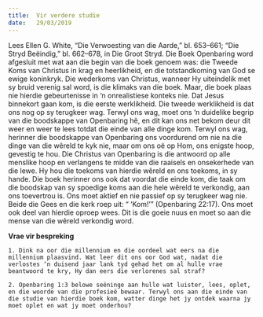 ```yaml
---
title:  Vir verdere studie
date:   29/03/2019
---
```


Lees Ellen G. White, “Die Verwoesting van die Aarde,” bl. 653–661; “Die Stryd Beëindig,” bl. 662–678, in Die Groot Stryd. Die Boek Openbaring word afgesluit met wat aan die begin van die boek genoem was: die Tweede Koms van Christus in krag en heerlikheid, en die totstandkoming van God se ewige koninkryk. Die wederkoms van Christus, wanneer Hy uiteindelik met sy bruid verenig sal word, is die klimaks van die boek. Maar, die boek plaas nie hierdie gebeurtenisse in ‘n onrealistiese konteks nie. Dat Jesus binnekort gaan kom, is die eerste werklikheid. Die tweede werklikheid is dat ons nog op sy terugkeer wag. Terwyl ons wag, moet ons ‘n duidelike begrip van die boodskappe van Openbaring hê, en dit kan ons net bekom deur dit weer en weer te lees totdat die einde van alle dinge kom. Terwyl ons wag, herinner die boodskappe van Openbaring ons voordurend om nie na die dinge van die wêreld te kyk nie, maar om ons oë op Hom, ons enigste hoop, gevestig te hou. Die Christus van Openbaring is die antwoord op alle menslike hoop en verlangens te midde van die raaisels en onsekerhede van die lewe. Hy hou die toekoms van hierdie wêreld en ons toekoms, in sy hande. Die boek herinner ons ook dat voordat die einde kom, die taak om die boodskap van sy spoedige koms aan die hele wêreld te verkondig, aan ons toevertrou is. Ons moet aktief en nie passief op sy terugkeer wag nie. Beide die Gees en die kerk roep uit: “ ‘Kom!’” (Openbaring 22:17). Ons moet ook deel van hierdie oproep wees. Dit is die goeie nuus en moet so aan die mense van die wêreld verkondig word. 

**Vrae vir bespreking** 

`1. Dink na oor die millennium en die oordeel wat eers na die millennium plaasvind. Wat leer dit ons oor God wat, nadat die verlostes ‘n duisend jaar lank tyd gehad het om al hulle vrae beantwoord te kry, Hy dan eers die verlorenes sal straf?`

`2. Openbaring 1:3 belowe seëninge aan hulle wat luister, lees, oplet, en die woorde van die profesieë bewaar. Terwyl ons aan die einde van die studie van hierdie boek kom, watter dinge het jy ontdek waarna jy moet oplet en wat jy moet onderhou?`